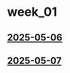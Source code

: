 # week_01 <!-- markmap: foldAll -->
## [2025-05-06](2025-05-06/2025-05-06.html)
## [2025-05-07](2025-05-07/2025-05-07.html)
